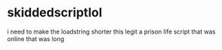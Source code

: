 # skiddedscriptlol
i need to make the loadstring shorter
this legit a prison life script that was online that was long
